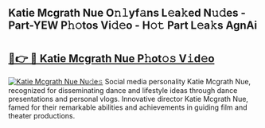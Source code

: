 ## Katie Mcgrath Nue O𝚗𝚕yf𝚊ns L𝚎a𝚔ed N𝚞𝚍es - Part-YEW P𝚑𝚘tos Vi𝚍𝚎o - H𝚘𝚝 Part L𝚎a𝚔s AgnAi

# <h2><a href="http://kf69j7g.oniu.top/?m=Katie+Mcgrath+Nue">🔗👉 🔴 Katie Mcgrath Nue P𝚑ot𝚘𝚜 V𝚒d𝚎o</a></h2>

[![Katie Mcgrath Nue Nu𝚍e𝚜](https://i.imgur.com/0qMVB7G.gif)](http://kf69j7g.oniu.top/?m=Katie+Mcgrath+Nue)
Social media personality Katie Mcgrath Nue, recognized for disseminating dance and lifestyle ideas through dance presentations and personal vlogs. Innovative director Katie Mcgrath Nue, famed for their remarkable abilities and achievements in guiding film and theater productions.  
